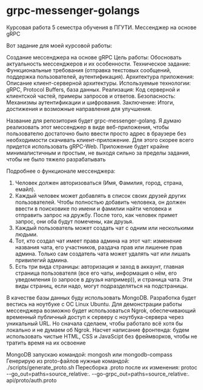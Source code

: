 # grpc-messenger-golangs
Курсовая работа 5 семестра обучения в ПГУТИ. Мессенджер на основе gRPC

Вот задание для моей курсовой работы:


Создание мессенджера на основе gRPC
Цель работы: Обосновать актуальность мессенджеров и их особенности.
Техническое задание: Функциональные требования (отправка текстовых сообщений, поддержка пользователей, аутентификация).
Архитектура приложения: Описание клиент-серверной архитектуры.
Используемые технологии: gRPC, Protocol Buffers, база данных.
Реализация: Код серверной и клиентской частей, примеры запросов и ответов.
Безопасность: Механизмы аутентификации и шифрования.
Заключение: Итоги, достижения и возможные направления для улучшения.

Название для репозитория будет grpc-messenger-golang. Я думаю реализовать этот мессенджер в виде веб-приложения, чтобы пользователю достаточно было ввести просто адрес в браузере без необходимости скачивать клиент-приложение. Для этого скорее всего придется использовать gRPC-Web. Приложение будет крайне минималистичным и простым, не выходя сильно за пределы задания, чтобы не было тяжело разрабатывать

Подробнее о функционале мессенджера:
1. Человек должен авторизоваться (Имя, Фамилия, город, страна, емайл).
2. Каждый человек может добавлять в список своих друзей других пользователей. Чтобы полностью добавить человека, он должен ввести в поисковике по имени и фамилии найти человека и отправить запрос на дружбу. После того, как человек примет запрос, они оба будут помечены, как друзья.
3. Каждый пользователь может создать чат с одним или несколькими людьми.
4. Тот, кто создал чат имеет права админа на этот чат: изменение названия чата, его участников, раздача прав или лишение прав админа. Только сам создатель чата может удалять чат или лишать привилегий админа.
5. Есть три вида страницы: авторизация и заход в аккаунт, главная страница пользователя (все его чаты, информация о нём, его уведомления (о запросе в друзья например)), и страница чата. Эти виды страниц, если надо, могут подразделяться на подстраницы.

В качестве базы данных буду использовать MongoDB. Разработка будет вестись на ноутбуке с ОС Linux Ubuntu. Для демонстрации работы мессенджера возможно будет использоваться Ngrok, обеспечивающий временный публичный доступ к серверу с ноутбука-сервера через уникальный URL. Но сначала сделаем, чтобы работало всё хотя бы локально и не думаем об Ngrok.
Насчет написание фронтенда: будем использовать чистые HTML, CSS и JavaScipt без фреймворков, чтобы не тратить время на их освоение

MongoDB запускаю командой: mongosh или mongodb-compass
Генерирую из proto-файлов нужные командой: ./scripts/generate_proto.sh
Пересборка .proto после их изменения: protoc --go_out=paths=source_relative:. --go-grpc_out=paths=source_relative:. api/proto/auth.proto
